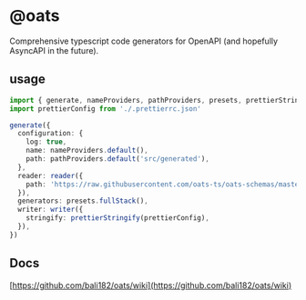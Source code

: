 # @oats

Comprehensive typescript code generators for OpenAPI (and hopefully AsyncAPI in the future).

## usage

```ts
import { generate, nameProviders, pathProviders, presets, prettierStringify, reader, writer } from '@oats-ts/openapi'
import prettierConfig from './.prettierrc.json'

generate({
  configuration: {
    log: true,
    name: nameProviders.default(),
    path: pathProviders.default('src/generated'),
  },
  reader: reader({
    path: 'https://raw.githubusercontent.com/oats-ts/oats-schemas/master/schemas/book-store.json',
  }),
  generators: presets.fullStack(),
  writer: writer({
    stringify: prettierStringify(prettierConfig),
  }),
})
```

## Docs

[https://github.com/bali182/oats/wiki](https://github.com/bali182/oats/wiki)
